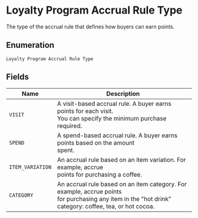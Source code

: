 
# Loyalty Program Accrual Rule Type

The type of the accrual rule that defines how buyers can earn points.

## Enumeration

`Loyalty Program Accrual Rule Type`

## Fields

| Name | Description |
|  --- | --- |
| `VISIT` | A visit-based accrual rule. A buyer earns points for each visit.<br>You can specify the minimum purchase required. |
| `SPEND` | A spend-based accrual rule. A buyer earns points based on the amount<br>spent. |
| `ITEM_VARIATION` | An accrual rule based on an item variation. For example, accrue<br>points for purchasing a coffee. |
| `CATEGORY` | An accrual rule based on an item category. For example, accrue points<br>for purchasing any item in the "hot drink" category: coffee, tea, or hot cocoa. |

